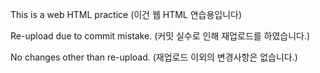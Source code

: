 This is a web HTML practice
(이건 웹 HTML 연습용입니다)

Re-upload due to commit mistake.
(커밋 실수로 인해 재업로드를 하였습니다.)

No changes other than re-upload.
(재업로드 이외의 변경사항은 없습니다.)
